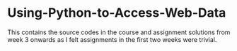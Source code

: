 # Using-Python-to-Access-Web-Data
This contains the source codes in the course and assignment solutions from week 3 onwards as I felt assignments in the first two weeks were trivial.
